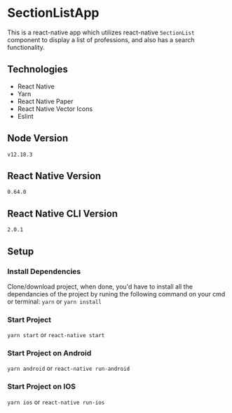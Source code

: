 # SectionListApp
This is a react-native app which utilizes react-native `SectionList` component to display a list of professions, and also has a search functionality.

## Technologies
- React Native
- Yarn
- React Native Paper
- React Native Vector Icons
- Eslint

## Node Version
`v12.18.3`

## React Native Version
`0.64.0`

## React Native CLI Version
`2.0.1`

## Setup

### Install Dependencies
Clone/download project, when done, you'd have to install all the dependancies of the project by runing the following command on your cmd or terminal:
`yarn`
or
`yarn install`

### Start Project
`yarn start`
or
`react-native start`

### Start Project on Android
`yarn android` 
or 
`react-native run-android`

### Start Project on IOS
`yarn ios` 
or 
`react-native run-ios`
